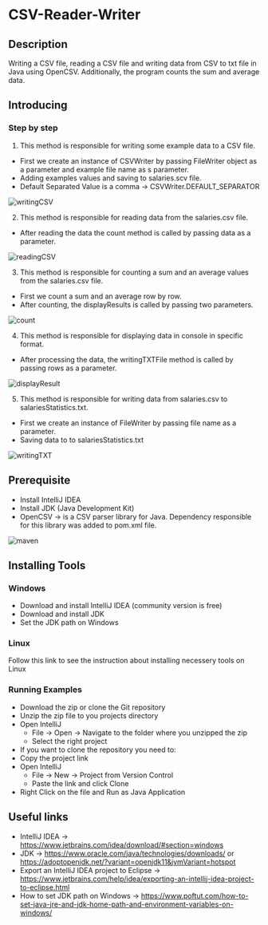 # CSV-Reader-Writer

## Description
Writing a CSV file, reading a CSV file and writing data from CSV to txt file in Java using OpenCSV.
Additionally, the program counts the sum and average data.

## Introducing 
### Step by step
1. This method is responsible for writing some example data to a CSV file.
* First we create an instance of CSVWriter by passing FileWriter object as a parameter and example file name as s parameter.
* Adding examples values and saving to salaries.scv file.
* Default Separated Value is a comma → CSVWriter.DEFAULT_SEPARATOR

![writingCSV](https://user-images.githubusercontent.com/37801354/149526910-16bf457b-1e3c-46fc-8276-e641440a6cd5.jpg)

2. This method is responsible for reading data from the salaries.csv file.
* After reading the data the count method is called by passing data as a parameter.

![readingCSV](https://user-images.githubusercontent.com/37801354/149528560-0854203a-caed-44f7-8277-c25099f0923f.jpg)

3. This method is responsible for counting a sum and an average values from the salaries.csv file.
* First we count a sum and an average row by row.
* After counting, the displayResults is called by passing two parameters.

![count](https://user-images.githubusercontent.com/37801354/149528641-c5652674-4abc-476c-8c47-4835ad67b88b.jpg)

4. This method is responsible for displaying data in console in specific format.
* After processing the data, the writingTXTFile method is called by passing rows as a parameter. 

![displayResult](https://user-images.githubusercontent.com/37801354/149528656-c3267d2f-c167-4c41-ad8a-46b4b769c672.jpg)

5. This method is responsible for writing data from salaries.csv to salariesStatistics.txt.
* First we create an instance of FileWriter by passing file name as a parameter.
* Saving data to to salariesStatistics.txt

![writingTXT](https://user-images.githubusercontent.com/37801354/149528666-8ba91bcc-f23b-4b52-baba-62242ea824df.jpg)
 
## Prerequisite
* Install IntelliJ IDEA
* Install JDK (Java Development Kit)
* OpenCSV → is a CSV parser library for Java. Dependency responsible for this library was added to pom.xml file.

![maven](https://user-images.githubusercontent.com/37801354/149524016-519d8a16-0edb-42d2-852d-48574f323358.JPG)
## Installing Tools
### Windows
* Download and install IntelliJ IDEA (community version is free)
* Download and install JDK
* Set the JDK path on Windows
### Linux
Follow this link to see the instruction about installing necessery tools on Linux
### Running Examples
* Download the zip or clone the Git repository
* Unzip the zip file to you projects directory
* Open IntelliJ
	* File → Open → Navigate to the folder where you unzipped the zip
  * Select the right project
* If you want to clone the repository you need to:
* Copy the project link
* Open IntelliJ
	* File → New → Project from Version Control
  * Paste the link and click Clone
* Right Click on the file and Run as Java Application

## Useful links
* IntelliJ IDEA → https://www.jetbrains.com/idea/download/#section=windows
* JDK → https://www.oracle.com/java/technologies/downloads/ or https://adoptopenjdk.net/?variant=openjdk11&jvmVariant=hotspot
* Export an IntelliJ IDEA project to Eclipse → https://www.jetbrains.com/help/idea/exporting-an-intellij-idea-project-to-eclipse.html
* How to set JDK path on Windows → https://www.poftut.com/how-to-set-java-jre-and-jdk-home-path-and-environment-variables-on-windows/
